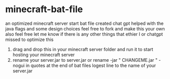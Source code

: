 # minecraft-bat-file
an optimized minecraft server start bat file created chat gpt helped with the java flags and some design choices feel free to fork and make this your own 
also feel free let me know if there is any other things that ethier I or chatgpt missed to optimize this

1. drag and drop this in your minecraft server folder and run it to start hosting your minecraft server
2. rename your server.jar to server.jar or rename -jar " CHANGEME.jar " -nogui in quotes at the end of bat files logest line to the name of your server.jar
